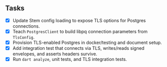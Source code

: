 ## Tasks
- [x] Update Stem config loading to expose TLS options for Postgres connections.
- [x] Teach `PostgresClient` to build libpq connection parameters from `TlsConfig`.
- [x] Provision TLS-enabled Postgres in docker/testing and document setup.
- [x] Add integration test that connects via TLS, writes/reads signed envelopes, and asserts headers survive.
- [x] Run `dart analyze`, unit tests, and TLS integration tests.
